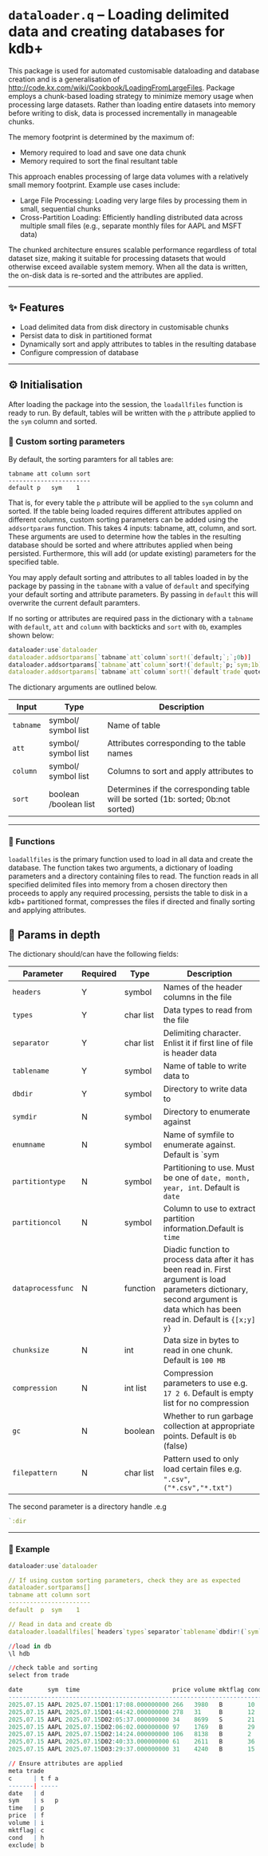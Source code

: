 # `dataloader.q` –  Loading delimited data and creating databases for kdb+


This package is used for automated customisable dataloading and database creation and is a generalisation of http://code.kx.com/wiki/Cookbook/LoadingFromLargeFiles. 
Package employs a chunk-based loading strategy to minimize memory usage when processing large datasets. Rather than loading entire datasets into memory before writing to disk, data is processed incrementally in manageable chunks.

The memory footprint is determined by the maximum of:
- Memory required to load and save one data chunk
- Memory required to sort the final resultant table

This approach enables processing of large data volumes with a relatively small memory footprint. Example use cases include: 
- Large File Processing: Loading very large files by processing them in small, sequential chunks
- Cross-Partition Loading: Efficiently handling distributed data across multiple small files (e.g., separate monthly files for AAPL and MSFT data)

The chunked architecture ensures scalable performance regardless of total dataset size, making it suitable for processing datasets that would otherwise exceed available system memory.
When all the data is written, the on-disk data is re-sorted and the attributes are applied.

---

## :sparkles: Features

- Load delimited data from disk directory in customisable chunks
- Persist data to disk in partitioned format
- Dynamically sort and apply attributes to tables in the resulting database
- Configure compression of database

---

## :gear: Initialisation

After loading the package into the session, the `loadallfiles` function is ready to run. By default, tables will be written with the `p` attribute applied to the `sym` column and sorted. 

### :mag_right: Custom sorting parameters

By default, the sorting paramters for all tables are:
```
tabname att column sort
-----------------------
default p   sym    1
```

That is, for every table the `p` attribute will be applied to the `sym` column and sorted. If the table being loaded requires different attributes applied on different columns, custom sorting parameters can be added using the `addsortparams` function. This takes 4 inputs: tabname, att, column, and sort. These arguments are used to determine how the tables in the resulting database should be sorted and where attributes applied when being persisted. Furthermore, this will add (or update existing) parameters for the specified table.

You may apply default sorting and attributes to all tables loaded in by the package by passing in the `tabname` with a value of `default` and specifying your default sorting and attribute parameters. By passing in `default` this will overwrite the current default paramters.

If no sorting or attributes are required pass in the dictionary with a `tabname` with `default`, `att` and `column` with backticks and `sort` with `0b`, examples shown below:
```q
dataloader:use`dataloader
dataloader.addsortparams[`tabname`att`column`sort!(`default;`;`;0b)]                               / Overwrite default to apply no sorting or attributes
dataloader.addsortparams[`tabname`att`column`sort!(`default;`p;`sym;1b)]                           / Overwrite default to sort all tables loaded in by the sym column and apply the parted attribute
dataloader.addsortparams[`tabname`att`column`sort!(`default`trade`quote;`p`s`;`sym`time`;110b)]    / Apply default to all tables, however, sort trade by sym and apply `p and if quote is read in by the function then do not sort or apply attributes
```
The dictionary arguments are outlined below.

| Input     | Type                  | Description                                                                      |
|-----------|-----------------------|----------------------------------------------------------------------------------|
| `tabname` | symbol/ symbol list   | Name of table                                                                    |
| `att`     | symbol/ symbol list   | Attributes corresponding to the table names                                      |
| `column`  | symbol/ symbol list   | Columns to sort and apply attributes to                                          |
| `sort`    | boolean /boolean list | Determines if the corresponding table will be sorted (1b: sorted; 0b:not sorted) |

---

### :rocket: Functions

`loadallfiles` is the primary function used to load in all data and create the database. The function takes two arguments, a dictionary of loading parameters and a directory containing files to read. The function reads in all specified delimited files into memory from a chosen directory then proceeds to apply any required processing, persists the table to disk in a kdb+ partitioned format, compresses the files if directed and finally sorting and applying attributes.


## :mag_right: Params in depth
The dictionary should/can have the following fields:

| Parameter         | Required | Type      | Description                                                                                                                                                                     |
|-------------------|----------|-----------|---------------------------------------------------------------------------------------------------------------------------------------------------------------------------------|
| `headers`         | Y        | symbol    | Names of the header columns in the file                                                                                                                                         |
| `types`           | Y        | char list | Data types to read from the file                                                                                                                                                |
| `separator`       | Y        | char list | Delimiting character. Enlist it if first line of file is header data                                                                                                            |
| `tablename`       | Y        | symbol    | Name of table to write data to                                                                                                                                                  |
| `dbdir`           | Y        | symbol    | Directory to write data to                                                                                                                                                      |
| `symdir`          | N        | symbol    | Directory to enumerate against                                                                                                                                                  |
| `enumname`        | N        | symbol    | Name of symfile to enumerate against. Default is `sym                                                                                                                           |
| `partitiontype`   | N        | symbol    | Partitioning to use. Must be one of `date, month, year, int`. Default is `date`                                                                                                 |
| `partitioncol`    | N        | symbol    | Column to use to extract partition information.Default is `time`                                                                                                                |
| `dataprocessfunc` | N        | function  | Diadic function to process data after it has been read in. First argument is load parameters dictionary, second argument is data which has been read in. Default is `{[x;y] y}` |
| `chunksize`       | N        | int       | Data size in bytes to read in one chunk. Default is `100 MB`                                                                                                                    |
| `compression`     | N        | int list  | Compression parameters to use e.g. `17 2 6`. Default is empty list for no compression                                                                                           |
| `gc`              | N        | boolean   | Whether to run garbage collection at appropriate points. Default is `0b` (false)                                                                                                |
| `filepattern`     | N        | char list | Pattern used to only load certain files e.g. `".csv"`,`("*.csv","*.txt")`                                                                                                       |

The second parameter is a directory handle .e.g 
```q
`:dir
```

---

### :test_tube: Example

```q
dataloader:use`dataloader

// If using custom sorting parameters, check they are as expected
dataloader.sortparams[]
tabname att column sort
-----------------------
default  p  sym    1

// Read in data and create db
dataloader.loadallfiles[`headers`types`separator`tablename`dbdir!(`sym`time`price`volume`mktflag`cond`exclude;"SPFICHB";",";`trade;`:hdb);`:TRADE/toload]

//load in db
\l hdb

//check table and sorting
select from trade

date       sym  time                          price volume mktflag cond exclude
-------------------------------------------------------------------------------
2025.07.15 AAPL 2025.07.15D01:17:08.000000000 266   3980   B       10   1
2025.07.15 AAPL 2025.07.15D01:44:42.000000000 278   31     B       12   1
2025.07.15 AAPL 2025.07.15D02:05:37.000000000 34    8699   S       21   0
2025.07.15 AAPL 2025.07.15D02:06:02.000000000 97    1769   B       29   1
2025.07.15 AAPL 2025.07.15D02:14:24.000000000 106   8138   B       2    1
2025.07.15 AAPL 2025.07.15D02:40:33.000000000 61    2611   B       36   1
2025.07.15 AAPL 2025.07.15D03:29:37.000000000 31    4240   B       15   1

// Ensure attributes are applied
meta trade
c      | t f a
-------| -----
date   | d
sym    | s   p
time   | p
price  | f
volume | i
mktflag| c
cond   | h
exclude| b
```

